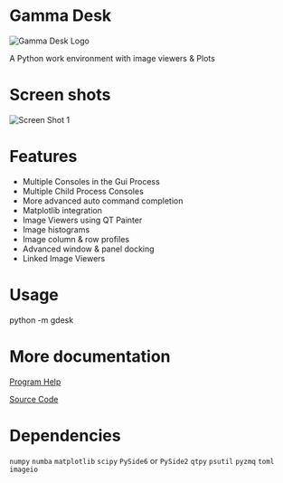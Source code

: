 # Gamma Desk

![Gamma Desk Logo](https://github.com/thocoo/gamma-desk/raw/main/gdesk/resources/logo/logo_128px.png)

A Python work environment with image viewers & Plots

# Screen shots

![Screen Shot 1](https://github.com/thocoo/gamma-desk/raw/main/doc/sphinx/source/figures/screenshot_01.jpg)

# Features

- Multiple Consoles in the Gui Process
- Multiple Child Process Consoles
- More advanced auto command completion
- Matplotlib integration
- Image Viewers using QT Painter
- Image histograms
- Image column & row profiles
- Advanced window & panel docking
- Linked Image Viewers

# Usage

python -m gdesk

# More documentation

[Program Help](https://thocoo.github.io/gdesk-data/docs)

[Source Code](https://github.com/thocoo/gamma-desk)

# Dependencies 

`numpy`
`numba`
`matplotlib`
`scipy`
`PySide6` or `PySide2`
`qtpy`
`psutil`
`pyzmq`
`toml`
`imageio`
